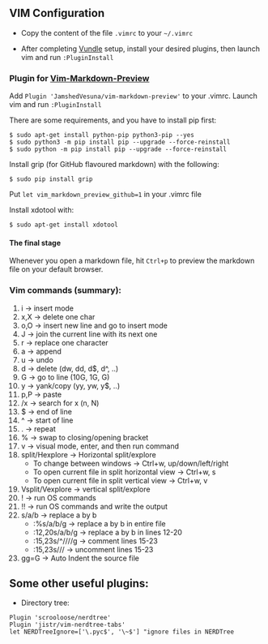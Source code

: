 ## VIM Configuration

- Copy the content of the file `.vimrc` to your `~/.vimrc`

- After completing [Vundle] setup, install your desired plugins, then launch vim and run `:PluginInstall`


### Plugin for [Vim-Markdown-Preview]

Add `Plugin 'JamshedVesuna/vim-markdown-preview'` to your .vimrc.
Launch vim and run `:PluginInstall`

There are some requirements, and you have to install pip first:
```
$ sudo apt-get install python-pip python3-pip --yes
$ sudo python3 -m pip install pip --upgrade --force-reinstall
$ sudo python -m pip install pip --upgrade --force-reinstall
```

Install grip (for GitHub flavoured markdown) with the following:
```
$ sudo pip install grip
```
Put `let vim_markdown_preview_github=1` in your .vimrc file

Install xdotool with: 
```
$ sudo apt-get install xdotool
```

#### The final stage

Whenever you open a markdown file, hit `Ctrl+p` to preview the markdown file on your default browser.

### Vim commands (summary):

1. i -> insert mode
2. x,X -> delete one char
3. o,O -> insert new line and go to insert mode
4. J -> join the current line with its next one
5. r -> replace one character
6. a -> append 
7. u -> undo
8. d -> delete (dw, dd, d$, d^, ..)
9. G -> go to line (10G, 1G, G)
10. y -> yank/copy (yy, yw, y$, ..)
11. p,P -> paste
12. /x -> search for x (n, N)
13. $ -> end of line
14. ^ -> start of line
15. . -> repeat
16. % -> swap to closing/opening bracket
17. v -> visual mode, enter, and then run command
18. split/Hexplore -> Horizontal split/explore
	- To change between windows -> Ctrl+w, up/down/left/right
	- To open current file in split horizontal view -> Ctrl+w, s
	- To open current file in split vertical view -> Ctrl+w, v
19. Vsplit/Vexplore -> vertical split/explore
20. ! -> run OS commands
21. !! -> run OS commands and write the output
22. s/a/b -> replace a by b 
	- :%s/a/b/g -> replace a by b in entire file
	- :12,20s/a/b/g -> replace a by b in lines 12-20
	- :15,23s/^/\/\//g -> comment lines 15-23
	- :15,23s/\/\/ -> uncomment lines 15-23
23. gg=G -> Auto Indent the source file

## Some other useful plugins:

- Directory tree:
```
Plugin 'scrooloose/nerdtree'
Plugin 'jistr/vim-nerdtree-tabs'
let NERDTreeIgnore=['\.pyc$', '\~$'] "ignore files in NERDTree
```

[Vundle]:http://github.com/VundleVim/Vundle.vim
[Vim-Markdown-Preview]:https://github.com/JamshedVesuna/vim-markdown-preview
